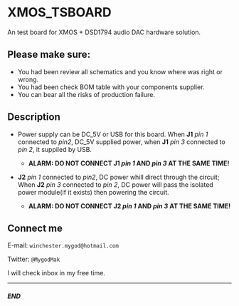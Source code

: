 # XMOS_TSBOARD
An test board for XMOS + DSD1794 audio DAC hardware solution.

## Please make sure:
- You had been review all schematics and you know where was right or wrong.
- You had been check BOM table with your components supplier.
- You can bear all the risks of production failure.

## Description
- Power supply can be DC_5V or USB for this board. When **J1** _pin 1_ connected to _pin2_, DC_5V supplied power, when **J1** _pin 3_ connected to _pin 2_, it suppiled by USB.
    - **ALARM: DO NOT CONNECT J1 _pin 1_ AND _pin 3_ AT THE SAME TIME!**

- **J2** _pin 1_ connected to _pin2_, DC power whill direct through the circuit; When **J2** _pin 3_ connected to _pin 2_, DC power will pass the isolated power module(if it exists) then powering the circuit.
    - **ALARM: DO NOT CONNECT J2 _pin 1_ AND _pin 3_ AT THE SAME TIME!**

## Connect me
E-mail: `winchester.mygod@hotmail.com`

Twitter: `@MygodMak`

I will check inbox in my free time.

---
##### END